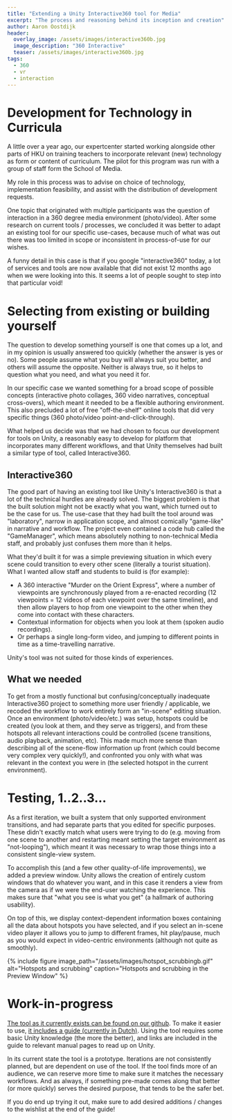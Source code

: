 ```yaml
---
title: "Extending a Unity Interactive360 tool for Media"
excerpt: "The process and reasoning behind its inception and creation"
author: Aaron Oostdijk
header:
  overlay_image: /assets/images/interactive360b.jpg
  image_description: "360 Interactive"
  teaser: /assets/images/interactive360b.jpg
tags: 
  - 360
  - vr
  - interaction
---
```


# Development for Technology in Curricula
A little over a year ago, our expertcenter started working alongside other parts of HKU on training teachers to incorporate relevant (new) technology as form or content of curriculum. The pilot for this program was run with a group of staff form the School of Media.

My role in this process was to advise on choice of technology, implementation feasibility, and assist with the distribution of development requests.

One topic that originated with multiple participants was the question of interaction in a 360 degree media environment (photo/video). After some research on current tools / processes, we concluded it was better to adapt an existing tool for our specific use-cases, because much of what was out there was too limited in scope or inconsistent in process-of-use for our wishes.

A funny detail in this case is that if you google "interactive360" today, a lot of services and tools are now available that did not exist 12 months ago when we were looking into this. It seems a lot of people sought to step into that particular void!

# Selecting from existing or building yourself
The question to develop something yourself is one that comes up a lot, and in my opinion is usually answered too quickly (whether the answer is yes or no). Some people assume what you buy will always suit you better, and others will assume the opposite. Neither is always true, so it helps to question what you need, and what you need it for.

In our specific case we wanted something for a broad scope of possible concepts (interactive photo collages, 360 video narratives, conceptual cross-overs), which meant it needed to be a flexible authoring environment. This also precluded a lot of free "off-the-shelf" online tools that did very specific things (360 photo/video point-and-click-through).

What helped us decide was that we had chosen to focus our development for tools on Unity, a reasonably easy to develop for platform that incorporates many different workflows, and that Unity themselves had built a similar type of tool, called Interactive360.

## Interactive360 
The good part of having an existing tool like Unity's Interactive360 is that a lot of the technical hurdles are already solved. The biggest problem is that the built solution might not be exactly what you want, which turned out to be the case for us. The use-case that they had built the tool around was "laboratory", narrow in application scope, and almost comically "game-like" in narrative and workflow. The project even contained a code hub called the "GameManager", which means absolutely nothing to non-technical Media staff, and probably just confuses them more than it helps.

What they'd built it for was a simple previewing situation in which every scene could transition to every other scene (literally a tourist situation). What I wanted allow staff and students to build is (for example):
 * A 360 interactive "Murder on the Orient Express", where a number of viewpoints are synchronously played from a re-enacted recording (12 viewpoints = 12 videos of each viewpoint over the same timeline), and then allow players to hop from one viewpoint to the other when they come into contact with these characters.
 * Contextual information for objects when you look at them (spoken audio recordings).
 * Or perhaps a single long-form video, and jumping to different points in time as a time-travelling narrative.
 
Unity's tool was not suited for those kinds of experiences.

## What we needed
To get from a mostly functional but confusing/conceptually inadequate Interactive360 project to something more user friendly / applicable, we recoded the workflow to work entirely form an "in-scene" editing situation. Once an environment (photo/video/etc.) was setup, hotspots could be created (you look at them, and they serve as triggers), and from these hotspots all relevant interactions could be controlled (scene transitions, audio playback, animation, etc). This made much more sense than describing all of the scene-flow information up front (which could become very complex very quickly!), and confronted you only with what was relevant in the context you were in (the selected hotspot in the current environment).

# Testing, 1..2..3...
As a first iteration, we built a system that only supported environment transitions, and had separate parts that you edited for specific purposes. These didn't exactly match what users were trying to do (e.g. moving from one scene to another and restarting meant setting the target environment as "not-looping"), which meant it was necessary to wrap those things into a consistent single-view system.

To accomplish this (and a few other quality-of-life improvements), we added a preview window. Unity allows the creation of entirely custom windows that do whatever you want, and in this case it renders a view from the camera as if we were the end-user watching the experience. This makes sure that "what you see is what you get" (a hallmark of authoring usability).

On top of this, we display context-dependent information boxes containing all the data about hotspots you have selected, and if you select an in-scene video player it allows you to jump to different frames, hit play/pause, much as you would expect in video-centric environments (although not quite as smoothly).

{% include figure image_path="/assets/images/hotspot_scrubbingb.gif" alt="Hotspots and scrubbing" caption="Hotspots and scrubbing in the Preview Window" %}

# Work-in-progress
[The tool as it currently exists can be found on our github](https://github.com/hku-ect/Interactive360/). To make it easier to use, [it includes a guide (currently in Dutch)](https://docs.google.com/document/d/1OA4tkpSlE70pcxec8rRz_iIMjKGZZEtIRvh-9nvgShg). Using the tool requires some basic Unity knowledge (the more the better), and links are included in the guide to relevant manual pages to read up on Unity.

In its current state the tool is a prototype. Iterations are not consistently planned, but are dependent on use of the tool. If the tool finds more of an audience, we can reserve more time to make sure it matches the necessary workflows. And as always, if something pre-made comes along that better (or more quickly) serves the desired purpose, that tends to be the safer bet.

If you do end up trying it out, make sure to add desired additions / changes to the wishlist at the end of the guide!